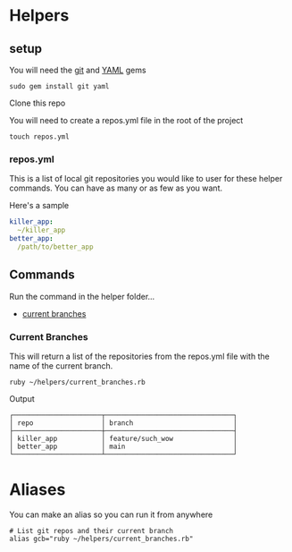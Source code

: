 # Helpers

## setup
You will need the  [git](https://github.com/ruby-git/ruby-git#the-git-gem) and [YAML](https://github.com/ruby/yaml#yaml) gems

```shell
sudo gem install git yaml
```
Clone this repo

You will need to create a repos.yml file in the root of the project

```shell
touch repos.yml
```

### repos.yml
This is a list of local git repositories you would like to user for these helper commands.
You can have as many or as few as you want.

Here's a sample

```yml
killer_app:
  ~/killer_app
better_app:
  /path/to/better_app
```

## Commands
Run the command in the helper folder...

- [current branches](#current-branches)



### Current Branches
This will return a list of the repositories from the repos.yml file with the name of the current branch.

```shell
ruby ~/helpers/current_branches.rb
```
Output

```shell
┌──────────────────────┬────────────────────────────────┐
│ repo                 │ branch                         │
├──────────────────────┼────────────────────────────────┤
│ killer_app           │ feature/such_wow               │
│ better_app           │ main                           │
└──────────────────────┴────────────────────────────────┘
```

# Aliases
You can make an alias so you can run it from anywhere

```
# List git repos and their current branch
alias gcb="ruby ~/helpers/current_branches.rb"
```
